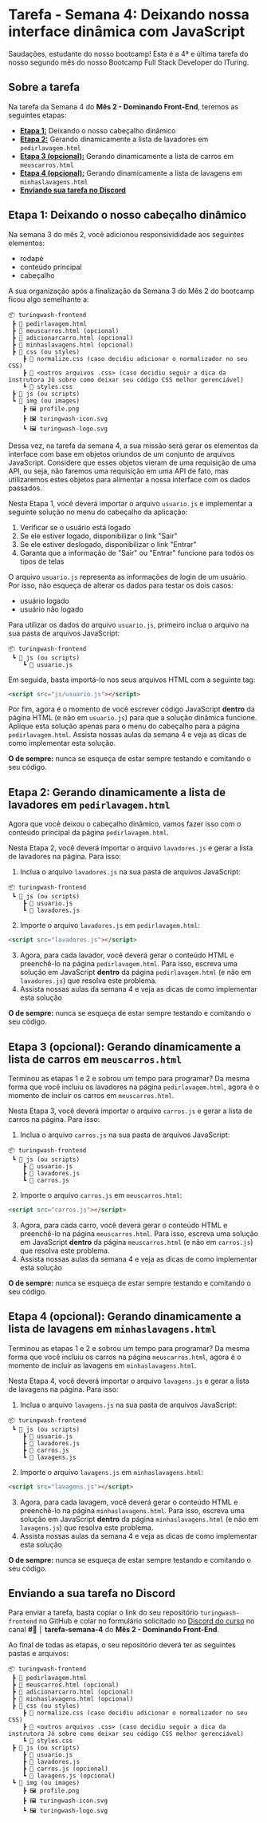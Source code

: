 # Tarefa - Semana 4: Deixando nossa interface dinâmica com JavaScript

Saudações, estudante do nosso bootcamp! Esta é a 4ª e última tarefa do nosso segundo mês do nosso Bootcamp Full Stack Developer do ITuring.

## Sobre a tarefa

Na tarefa da Semana 4 do **Mês 2 - Dominando Front-End**, teremos as seguintes etapas:

- **[Etapa 1:](#etapa-1-deixando-o-nosso-cabeçalho-dinâmico)** Deixando o nosso cabeçalho dinâmico
- **[Etapa 2:](#etapa-2-gerando-dinamicamente-a-lista-de-lavadores-em-pedirlavagemhtml)** Gerando dinamicamente a lista de lavadores em `pedirlavagem.html`
- **[Etapa 3 (opcional):](#etapa-3-opcional-gerando-dinamicamente-a-lista-de-carros-em-meuscarroshtml)** Gerando dinamicamente a lista de carros em `meuscarros.html`
- **[Etapa 4 (opcional):](#etapa-4-opcional-gerando-dinamicamente-a-lista-de-lavagens-em-minhaslavagenshtml)** Gerando dinamicamente a lista de lavagens em `minhaslavagens.html`
- **[Enviando sua tarefa no Discord](#enviando-a-sua-tarefa-no-discord)** 

## Etapa 1: Deixando o nosso cabeçalho dinâmico

Na semana 3 do mês 2, você adicionou responsivididade aos seguintes elementos:
- rodapé
- conteúdo principal
- cabeçalho

A sua organização após a finalização da Semana 3 do Mês 2 do bootcamp ficou algo semelhante a:

```
📦 turingwash-frontend
 ┣ 📜 pedirlavagem.html
 ┣ 📜 meuscarros.html (opcional)
 ┣ 📜 adicionarcarro.html (opcional)
 ┣ 📜 minhaslavagens.html (opcional)
 ┣ 📂 css (ou styles)
    ┣ 📜 normalize.css (caso decidiu adicionar o normalizador no seu CSS)
    ┣ 📜 <outros arquivos .css> (caso decidiu seguir a dica da instrutora Jô sobre como deixar seu código CSS melhor gerenciável)
    ┗ 📜 styles.css
 ┣ 📂 js (ou scripts)
 ┗ 📂 img (ou images)
    ┣ 🖼️ profile.png
    ┣ 🖼️ turingwash-icon.svg
    ┗ 🖼️ turingwash-logo.svg
```

Dessa vez, na tarefa da semana 4, a sua missão será gerar os elementos da interface com base em objetos oriundos de um conjunto de arquivos JavaScript. Considere que esses objetos vieram de uma requisição de uma API, ou seja, não faremos uma requisição em uma API de fato, mas utilizaremos estes objetos para alimentar a nossa interface com os dados passados.

Nesta Etapa 1, você deverá importar o arquivo `usuario.js` e implementar a seguinte solução no menu do cabeçalho da aplicação:

1. Verificar se o usuário está logado
1. Se ele estiver logado, disponibilizar o link "Sair"
1. Se ele estiver deslogado, disponibilizar o link "Entrar"
1. Garanta que a informação de "Sair" ou "Entrar" funcione para todos os tipos de telas

O arquivo `usuario.js` representa as informações de login de um usuário. Por isso, não esqueça de alterar os dados para testar os dois casos:
- usuário logado
- usuário não logado

Para utilizar os dados do arquivo `usuario.js`, primeiro inclua o arquivo na sua pasta de arquivos JavaScript:
```
📦 turingwash-frontend
 ┗ 📂 js (ou scripts)
    ┗ 📜 usuario.js
```

Em seguida, basta importá-lo nos seus arquivos HTML com a seguinte tag:
```html
<script src="js/usuario.js"></script>
```

Por fim, agora é o momento de você escrever código JavaScript **dentro** da página HTML (e não em `usuario.js`) para que a solução dinâmica funcione. Aplique esta solução apenas para o menu do cabeçalho para a página `pedirlavagem.html`. Assista nossas aulas da semana 4 e veja as dicas de como implementar esta solução.

**O de sempre:** nunca se esqueça de estar sempre testando e comitando o seu código.

## Etapa 2: Gerando dinamicamente a lista de lavadores em `pedirlavagem.html`

Agora que você deixou o cabeçalho dinâmico, vamos fazer isso com o conteúdo principal da página `pedirlavagem.html`.

Nesta Etapa 2, você deverá importar o arquivo `lavadores.js` e gerar a lista de lavadores na página. Para isso:

1. Inclua o arquivo `lavadores.js` na sua pasta de arquivos JavaScript:
```
📦 turingwash-frontend
 ┗ 📂 js (ou scripts)
    ┣ 📜 usuario.js
    ┗ 📜 lavadores.js
```
2. Importe o arquivo `lavadores.js` em `pedirlavagem.html`:
```html
<script src="lavadores.js"></script>
```
3. Agora, para cada lavador, você deverá gerar o conteúdo HTML e preenchê-lo na página `pedirlavagem.html`. Para isso, escreva uma solução em JavaScript **dentro** da página `pedirlavagem.html` (e não em `lavadores.js`) que resolva este problema.
1. Assista nossas aulas da semana 4 e veja as dicas de como implementar esta solução

**O de sempre:** nunca se esqueça de estar sempre testando e comitando o seu código.

## Etapa 3 (opcional): Gerando dinamicamente a lista de carros em `meuscarros.html`

Terminou as etapas 1 e 2 e sobrou um tempo para programar? Da mesma forma que você incluiu os lavadores na página `pedirlavagem.html`, agora é o momento de incluir os carros em `meuscarros.html`.

Nesta Etapa 3, você deverá importar o arquivo `carros.js` e gerar a lista de carros na página. Para isso:

1. Inclua o arquivo `carros.js` na sua pasta de arquivos JavaScript:
```
📦 turingwash-frontend
 ┗ 📂 js (ou scripts)
    ┣ 📜 usuario.js
    ┣ 📜 lavadores.js
    ┗ 📜 carros.js
```
2. Importe o arquivo `carros.js` em `meuscarros.html`:
```html
<script src="carros.js"></script>
```
3. Agora, para cada carro, você deverá gerar o conteúdo HTML e preenchê-lo na página `meuscarros.html`. Para isso, escreva uma solução em JavaScript **dentro** da página `meuscarros.html` (e não em `carros.js`) que resolva este problema.
1. Assista nossas aulas da semana 4 e veja as dicas de como implementar esta solução

**O de sempre:** nunca se esqueça de estar sempre testando e comitando o seu código.

## Etapa 4 (opcional): Gerando dinamicamente a lista de lavagens em `minhaslavagens.html`

Terminou as etapas 1 e 2 e sobrou um tempo para programar? Da mesma forma que você incluiu os carros na página `meuscarros.html`, agora é o momento de incluir as lavagens em `minhaslavagens.html`.

Nesta Etapa 4, você deverá importar o arquivo `lavagens.js` e gerar a lista de lavagens na página. Para isso:

1. Inclua o arquivo `lavagens.js` na sua pasta de arquivos JavaScript:
```
📦 turingwash-frontend
 ┗ 📂 js (ou scripts)
    ┣ 📜 usuario.js
    ┣ 📜 lavadores.js
    ┣ 📜 carros.js
    ┗ 📜 lavagens.js
```
2. Importe o arquivo `lavagens.js` em `minhaslavagens.html`:
```html
<script src="lavagens.js"></script>
```
3. Agora, para cada lavagem, você deverá gerar o conteúdo HTML e preenchê-lo na página `minhaslavagens.html`. Para isso, escreva uma solução em JavaScript **dentro** da página `minhaslavagens.html` (e não em `lavagens.js`) que resolva este problema.
1. Assista nossas aulas da semana 4 e veja as dicas de como implementar esta solução

**O de sempre:** nunca se esqueça de estar sempre testando e comitando o seu código.

## Enviando a sua tarefa no Discord

Para enviar a tarefa, basta copiar o link do seu repositório `turingwash-frontend` no GitHub e colar no formulário solicitado no [Discord do curso](https://discord.gg/FXage6t99U) no canal **#💪 │ tarefa-semana-4** do **Mês 2 - Dominando Front-End**.

Ao final de todas as etapas, o seu repositório deverá ter as seguintes pastas e arquivos:
```
📦 turingwash-frontend
 ┣ 📜 pedirlavagem.html
 ┣ 📜 meuscarros.html (opcional)
 ┣ 📜 adicionarcarro.html (opcional)
 ┣ 📜 minhaslavagens.html (opcional)
 ┣ 📂 css (ou styles)
    ┣ 📜 normalize.css (caso decidiu adicionar o normalizador no seu CSS)
    ┣ 📜 <outros arquivos .css> (caso decidiu seguir a dica da instrutora Jô sobre como deixar seu código CSS melhor gerenciável)
    ┗ 📜 styles.css
 ┣ 📂 js (ou scripts)
    ┣ 📜 usuario.js
    ┣ 📜 lavadores.js
    ┣ 📜 carros.js (opcional)
    ┗ 📜 lavagens.js (opcional)
 ┗ 📂 img (ou images)
    ┣ 🖼️ profile.png
    ┣ 🖼️ turingwash-icon.svg
    ┗ 🖼️ turingwash-logo.svg
```
